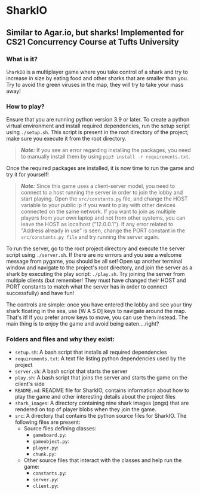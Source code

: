 # SharkIO
## Similar to Agar.io, but sharks! Implemented for CS21 Concurrency Course at Tufts University

### What is it?
`SharkIO` is a multiplayer game where you take control of a shark and try to increase in size by eating food and other sharks that are smaller than you. Try to avoid the green viruses in the map, they will try to take your mass away!  

### How to play?

Ensure that you are running python version 3.9 or later. To create a python virtual environment and install required dependencies, run the setup script using `./setup.sh`. This script is present in the root directory of the project; make sure you execute it from the root directory.
> **_Note:_** If you see an error regarding installing the packages, you need to manually install them by using `pip3 install -r requirements.txt`.

Once the required packages are installed, it is now time to run the game and try it for yourself!


> **_Note:_** Since this game uses a client-server model, you need to connect to a host running the server in order to join the lobby and start playing. Open the `src/constants.py` file, and change the HOST variable to your public ip if you want to play with other devices connected on the same network. If you want to join as multiple players from your own laptop and not from other systems, you can leave the HOST as localhost ("12.0.0.1"). If any error related to "Address already in use" is seen, change the PORT constant in the `src/constants.py file` and try running the server again.

To run the server, go to the root project directory and execute the server script using `./server.sh`. If there are no errrors and you see a welcome message from pygame, you should be all set! Open up another terminal window and navigate to the project's root directory, and join the server as a shark by executing the play script: `./play.sh`. Try joining the server from multiple clients (but remember! They must have changed their HOST and PORT constants to match what the server has in order to connect successfully) and have fun!

The controls are simple: once you have entered the lobby and see your tiny shark floating in the sea, use [W A S D] keys to navigate around the map. That's it! If you prefer arrow keys to move, you can use them instead. The main thing is to enjoy the game and avoid being eaten....right?


### Folders and files and why they exist:
- `setup.sh`: A bash script that installs all required dependencies
- `requirements.txt`: A text file listing python dependencies used by the project
- `server.sh`: A bash script that starts the server
- `play.sh`: A bash script that joins the server and starts the game on the cilent's side
- `README.md`: README file for SharkIO, contains information about how to play the game and other interesting details about the project files
- `shark_images`: A directory containing nine shark images (pngs) that are rendered on top of player blobs when they join the game.
- `src`: A directory that contains the python source files for SharkIO. The following files are present:
  - Source files defining classes:
    - `gameboard.py`:
    - `gameobject.py`:
    - `player.py`:
    - `chunk.py`:
  - Other source files that interact with the classes and help run the game:
    - `constants.py`:
    - `server.py`:
    - `client.py`: